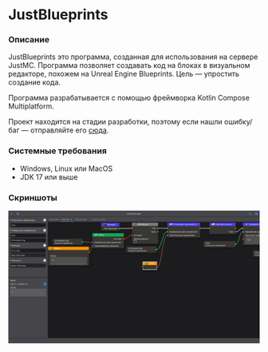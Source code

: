 # JustBlueprints

### Описание

JustBlueprints это программа, созданная для использования на сервере JustMC. Программа позволяет создавать код на блоках
в визуальном редакторе, похожем на Unreal Engine Blueprints. Цель — упростить создание кода.

Программа разрабатывается с помощью фреймворка Kotlin Compose Multiplatform.

Проект находится на стадии разработки, поэтому если нашли ошибку/баг — отправляйте его [сюда](https://github.com/r0astPiGGy/JustBlueprints/issues).

### Системные требования

- Windows, Linux или MacOS
- JDK 17 или выше

### Скриншоты
<img src="images/screenshot.png">
